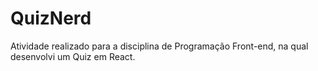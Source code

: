 # QuizNerd
Atividade realizado para a disciplina de Programação Front-end, na qual desenvolvi um Quiz em React. 
